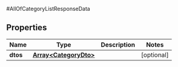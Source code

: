 #AllOfCategoryListResponseData

## Properties
Name | Type | Description | Notes
------------ | ------------- | ------------- | -------------
**dtos** | [**Array&lt;CategoryDto&gt;**](CategoryDto.md) |  | [optional] 

